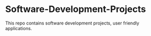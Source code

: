 # Software-Development-Projects
This repo contains software development projects, user friendly applications.
